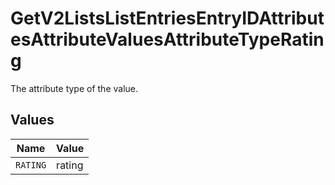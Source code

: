 # GetV2ListsListEntriesEntryIDAttributesAttributeValuesAttributeTypeRating

The attribute type of the value.


## Values

| Name     | Value    |
| -------- | -------- |
| `RATING` | rating   |